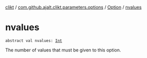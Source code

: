 [clikt](../../index.md) / [com.github.ajalt.clikt.parameters.options](../index.md) / [Option](index.md) / [nvalues](./nvalues.md)

# nvalues

`abstract val nvalues: `[`Int`](https://kotlinlang.org/api/latest/jvm/stdlib/kotlin/-int/index.html)

The number of values that must be given to this option.


